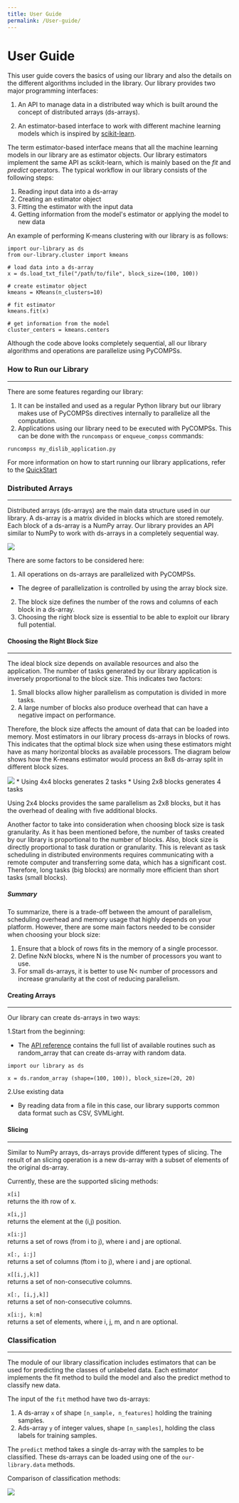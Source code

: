 ```yaml
---
title: User Guide
permalink: /User-guide/
---
```


# User Guide
This user guide covers the basics of using our library and also the details on the different algorithms included in the library. Our library provides two major programming interfaces:

1. An API to manage data in a distributed way which is built around the concept of distributed arrays (ds-arrays).

2. An estimator-based interface to work with different machine learning models which is inspired by [scikit-learn](https://scikit-learn.org/stable/).

The term estimator-based interface means that all the machine learning models in our library are as estimator objects. Our library estimators implement the same API as scikit-learn, which is mainly based on the *fit* and *predict* operators.
The typical workflow in our library consists of the following steps:
1. Reading input data into a ds-array
2. Creating an estimator object
3. Fitting the estimator with the input data
4. Getting information from the model's estimator or applying the model to new data

An example of performing K-means clustering with our library is as follows:

```
import our-library as ds
from our-library.cluster import kmeans

# load data into a ds-array
x = ds.load_txt_file("/path/to/file", block_size=(100, 100))

# create estimator object
kmeans = KMeans(n_clusters=10)

# fit estimator
kmeans.fit(x)

# get information from the model
cluster_centers = kmeans.centers
```
Although the code above looks completely sequential, all our library algorithms and operations are parallelize using PyCOMPSs.

### How to Run our Library
----------------------------------------------------------
There are some features regarding our library:
1. It can be installed and used as a regular Python library but our library makes use of PyCOMPSs directives internally to parallelize all the computation.
2. Applications using our library need to be executed with PyCOMPSs. This can be done with the `runcompass` or `enqueue_compss` commands:

  `runcompss my_dislib_application.py`

For more information on how to start running our library applications, refer to the <a href="{{site.baseurl}}/QuickStart/">QuickStart</a>

### Distributed Arrays
--------------------------------------------------------
Distributed arrays (ds-arrays) are the main data structure used in our library. A ds-array is a matrix divided in blocks which are stored remotely. Each block of a ds-array is a NumPy array. Our library provides an API similar to NumPy to work with ds-arrays in a completely sequential way.

<img src="{{site.baseurl}}/assets/img/ds-array.png">

There are some factors to be considered here:
1. All operations on ds-arrays are parallelized with PyCOMPSs.
  * The degree of parallelization is controlled by using the array block size.
2. The block size defines the number of the rows and columns of each block in a ds-array.
3. Choosing the right block size is essential to be able to exploit our library full potential.

#### Choosing the Right Block Size
-------------------------------------------------------
The ideal block size depends on available resources and also the application. The number of tasks generated by our library application is inversely proportional to the block size. This indicates two factors:
1. Small blocks allow higher parallelism as computation is divided in more tasks.
2. A large number of blocks also produce overhead that can have a negative impact on performance.

Therefore, the block size affects the amount of data that can be loaded into memory.
Most estimators in our library process ds-arrays in blocks of rows. This indicates that the optimal block size when using these estimators might have as many horizontal blocks as available processors.
The diagram below shows how the K-means estimator would process an 8x8 ds-array split in different block sizes.

<img src="{{site.baseurl}}/assets/img/ds-array-access.png">
* Using 4x4 blocks generates 2 tasks
* Using 2x8 blocks generates 4 tasks

Using 2x4 blocks provides the same parallelism as 2x8 blocks, but it has the overhead of dealing with five additional blocks.

Another factor to take into consideration when choosing block size is task granularity. As it has been mentioned before, the number of tasks created by our library is proportional to the number of blocks. Also, block size is directly proportional to task duration or granularity. This is relevant as task scheduling in distributed environments requires communicating with a remote computer and transferring some data, which has a significant cost. Therefore, long tasks (big blocks) are normally more efficient than short tasks (small blocks).

##### Summary
To summarize, there is a trade-off between the amount of parallelism, scheduling overhead and memory usage that highly depends on your platform. However, there are some main factors needed to be consider when choosing your block size:
 1. Ensure that a block of rows fits in the memory of a single processor.
 2. Define NxN blocks, where N is the number of processors you want to use.
 3. For small ds-arrays, it is better to use N< number of processors and increase granularity at the cost of reducing parallelism.

#### Creating Arrays

---------------------------------------------------------------

 Our library can create ds-arrays in two ways:

 1.Start from the beginning:
 * The [API reference]() contains the full list of available routines such as random_array that can create ds-array with random data.

```
import our library as ds

x = ds.random_array (shape=(100, 100)), block_size=(20, 20)
```
2.Use existing data
* By reading data from a file in this case, our library supports common data format such as CSV, SVMLight.

#### Slicing
-----------------------------------------------------------
Similar to NumPy arrays, ds-arrays provide different types of slicing. The result of an slicing operation is a new ds-array with a subset of elements of the original ds-array.

Currently, these are the supported slicing methods:

`x[i]` <br> returns the ith row of x.

`x[i,j]` <br> returns the element at the (i,j) position.

`x[i:j]` <br> returns a set of rows (from i to j), where i and j are optional.

`x[:, i:j]` <br>  returns a set of columns (ftom i to j), where i and j are optional.

`x[[i,j,k]]` <br> returns a set of non-consecutive columns.

`x[:, [i,j,k]]`  <br>  returns a set of non-consecutive columns.

`x[i:j, k:m]` <br> returns a set of elements, where i, j, m, and n are optional.

### Classification
--------------------------------------------------------------
The module of our library classification includes estimators that can be used for predicting the classes of unlabeled data. Each estimator implements the fit method to build the model and also the predict method to classify new data.

The input of the `fit` method have two ds-arrays:
1. A ds-array `x` of shape `[n_sample, n_features]` holding the training samples.
2. Ads-array `y` of integer values, shape `[n_samples]`, holding the class labels for training samples.

The `predict` method takes a single ds-array with the samples to be classified. These ds-arrays can be loaded using one of the `our-library.data` methods.

Comparison of classification methods:

<img src="{{site.baseurl}}/assets/img/classification.png">
